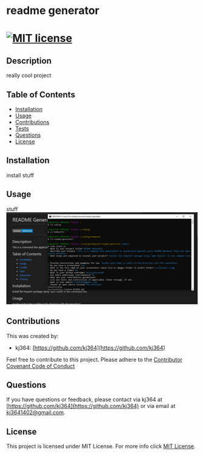 # readme generator 
   [![MIT license](https://img.shields.io/badge/License-MIT-green.svg)](https://opensource.org/licenses/MIT)
  ===========================================
    
  ## Description 
   really cool project   
  ## Table of Contents 
  - [Installation](#installation)
  - [Usage](#usage)
  - [Contributions](#contributions)
  - [Tests](#tests)
  - [Questions](#questions)
  - [License](#license)
  ## Installation 
   install stuff
  ## Usage 
   stuff
![Screenshot 1 of site](./assets/images/screenshot-1.png)

  ## Contributions 
  This was created by:
   * kj364: [https://github.com/kj364](https://github.com/kj364)
   
   
   
Feel free to contribute to this project.
Please adhere to the [Contributor Covenant Code of Conduct](./assets/licenses/contributor-covenant.md)       
   
  ## Questions 
   If you have questions or feedback, please contact via kj364 at [https://github.com/kj364](https://github.com/kj364) or via email at kj3641402@gmail.com.
## License
This project is licensed under MIT License.
For more info click [MIT License](./assets/licenses/mitlicense.md).